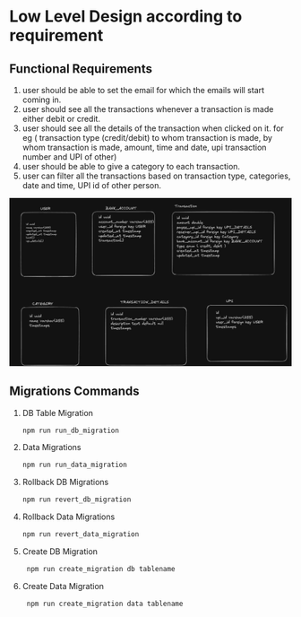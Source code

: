 # Low Level Design according to requirement

## Functional Requirements

1. user should be able to set the email for which the emails will start coming in.
2. user should see all the transactions whenever a transaction is made either debit or credit.
3. user should see all the details of the transaction when clicked on it. for eg ( transaction type (credit/debit)
   to whom transaction is made, by whom transaction is made, amount, time and date, upi transaction number and UPI of other)
4. user should be able to give a category to each transaction.
5. user can filter all the transactions based on transaction type, categories, date and time, UPI id of other person.

![alt text](./schema_design.png)

## Migrations Commands

1. DB Table Migration

    ```bash
    npm run run_db_migration
    ```

2. Data Migrations

    ```bash
    npm run run_data_migration
    ```

3. Rollback DB Migrations

    ```bash
    npm run revert_db_migration
    ```

4. Rollback Data Migrations

    ```bash
    npm run revert_data_migration
    ```

5. Create DB Migration

   ```bash
    npm run create_migration db tablename
    ```

6. Create Data Migration

    ```bash
     npm run create_migration data tablename
     ```
